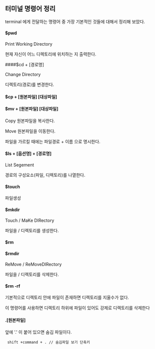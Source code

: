 ## 터미널 명령어 정리

terminal 에게 전달하는 명령어 중 가장 기본적인 것들에 대해서 정리해 보았다.



#### **$pwd** 

Print Working Directory

현재 자신이 어느 디렉토리에 위치하는 지 출력한다.



####$cd + [경로명]

Change Directory

디렉토리(경로)를 변경한다.



#### **$cp + [원본파일] [대상파일]** 

#### **$mv + [원본파일] [대상파일]** 

Copy 원본파일을 복사한다.

Move 원본파일을 이동한다.

파일을 가르킬 때에는 파일경로 + 이름 으로 명시한다.



#### **$ls + [옵션명] + [경로명]** 

List Segement

경로의 구성요소(파일, 디렉토리)를 나열한다.



#### $touch 

파일생성



#### $mkdir

Touch / MaKe DIRectory

파일을 / 디렉토리를 생성한다.



#### $rm 

#### $rmdir

ReMove / ReMoveDIRectory

파일을 / 디렉토리를 삭제한다.

#### $rm -rf

기본적으로 디렉토리 안에 파일이 존재하면 디렉토리를 지울수가 없다.

이 명령어를 사용하면 디렉토리 하위에 파일이 있어도 강제로 디렉토리를 삭제한다



#### .[원본파일]

앞에 '.' 이 붙어 있으면 숨김 파일이다.

~~~
 shift +command + . // 숨김파일 보기 단축키
~~~

